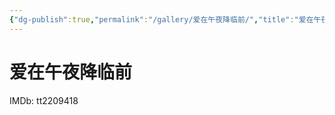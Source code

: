 ```yaml
---
{"dg-publish":true,"permalink":"/gallery/爱在午夜降临前/","title":"爱在午夜降临前","created":"2025-06-25T14:18:45.625+08:00"}
---
```



# 爱在午夜降临前

IMDb: tt2209418
